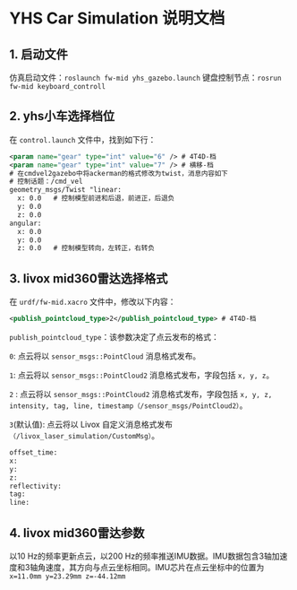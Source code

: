 # YHS Car Simulation 说明文档

## 1. 启动文件
仿真启动文件：`roslaunch fw-mid yhs_gazebo.launch`
键盘控制节点：`rosrun fw-mid keyboard_controll`

## 2. yhs小车选择档位
在 `control.launch` 文件中，找到如下行：
```xml
<param name="gear" type="int" value="6" /> # 4T4D-档
<param name="gear" type="int" value="7" /> # 横移-档
# 在cmdvel2gazebo中将ackerman的格式修改为twist，消息内容如下
# 控制话题：/cmd_vel
geometry_msgs/Twist "linear:
  x: 0.0   # 控制模型前进和后退，前进正，后退负
  y: 0.0
  z: 0.0
angular:
  x: 0.0
  y: 0.0
  z: 0.0   # 控制模型转向，左转正，右转负
```
## 3. livox mid360雷达选择格式
在 `urdf/fw-mid.xacro` 文件中，修改以下内容：
```xml
<publish_pointcloud_type>2</publish_pointcloud_type> # 4T4D-档
```
`publish_pointcloud_type`：该参数决定了点云发布的格式：

`0`: 点云将以 `sensor_msgs::PointCloud` 消息格式发布。

`1`: 点云将以 `sensor_msgs::PointCloud2` 消息格式发布，字段包括 `x, y, z`。

`2` : 点云将以 `sensor_msgs::PointCloud2` 消息格式发布，字段包括 `x, y, z, intensity, tag, line, timestamp（/sensor_msgs/PointCloud2）`。

`3`(默认值): 点云将以 Livox 自定义消息格式发布`（/livox_laser_simulation/CustomMsg）`。
```xml
offset_time: 
x: 
y: 
z: 
reflectivity: 
tag: 
line: 
```
## 4. livox mid360雷达参数
以10 Hz的频率更新点云，以200 Hz的频率推送IMU数据。IMU数据包含3轴加速度和3轴角速度，其方向与点云坐标相同。IMU芯片在点云坐标中的位置为`x=11.0mm y=23.29mm z=-44.12mm`